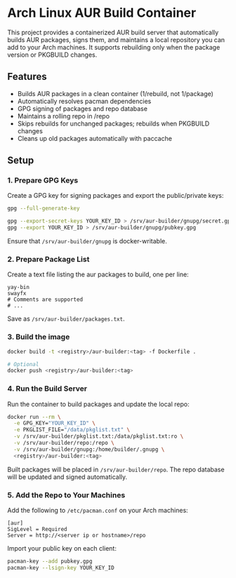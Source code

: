# Arch Linux AUR Build Container

This project provides a containerized AUR build server that automatically
builds AUR packages, signs them, and maintains a local repository you can add
to your Arch machines. It supports rebuilding only when the package version or
PKGBUILD changes.

## Features

* Builds AUR packages in a clean container (1/rebuild, not 1/package)
* Automatically resolves pacman dependencies
* GPG signing of packages and repo database
* Maintains a rolling repo in /repo
* Skips rebuilds for unchanged packages; rebuilds when PKGBUILD changes
* Cleans up old packages automatically with paccache

## Setup

### 1. Prepare GPG Keys

Create a GPG key for signing packages and export the public/private keys:

```bash
gpg --full-generate-key

gpg --export-secret-keys YOUR_KEY_ID > /srv/aur-builder/gnupg/secret.gpg
gpg --export YOUR_KEY_ID > /srv/aur-builder/gnupg/pubkey.gpg
```

Ensure that `/srv/aur-builder/gnupg` is docker-writable.

### 2. Prepare Package List

Create a text file listing the aur packages to build, one per line:

```text
yay-bin
swayfx
# Comments are supported
# ...
```

Save as `/srv/aur-builder/packages.txt`.

### 3. Build the image

```bash
docker build -t <registry>/aur-builder:<tag> -f Dockerfile .

# Optional
docker push <registry>/aur-builder:<tag>
```

### 4. Run the Build Server

Run the container to build packages and update the local repo:

```bash
docker run --rm \
  -e GPG_KEY="YOUR_KEY_ID" \
  -e PKGLIST_FILE="/data/pkglist.txt" \
  -v /srv/aur-builder/pkglist.txt:/data/pkglist.txt:ro \
  -v /srv/aur-builder/repo:/repo \
  -v /srv/aur-builder/gnupg:/home/builder/.gnupg \
  <registry>/aur-builder:<tag>
```

Built packages will be placed in `/srv/aur-builder/repo`. The repo database
will be updated and signed automatically.

### 5. Add the Repo to Your Machines

Add the following to `/etc/pacman.conf` on your Arch machines:

```text
[aur]
SigLevel = Required
Server = http://<server ip or hostname>/repo
```

Import your public key on each client:

```bash
pacman-key --add pubkey.gpg
pacman-key --lsign-key YOUR_KEY_ID
```
